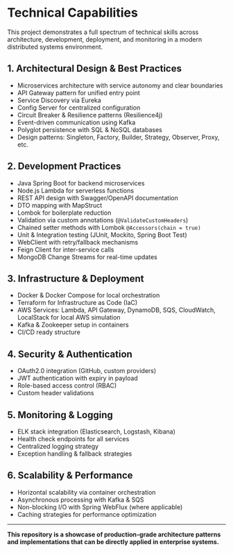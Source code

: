 
# Technical Capabilities

This project demonstrates a full spectrum of technical skills across architecture, development, deployment, and monitoring in a modern distributed systems environment.

## **1. Architectural Design & Best Practices**
- Microservices architecture with service autonomy and clear boundaries
- API Gateway pattern for unified entry point
- Service Discovery via Eureka
- Config Server for centralized configuration
- Circuit Breaker & Resilience patterns (Resilience4j)
- Event-driven communication using Kafka
- Polyglot persistence with SQL & NoSQL databases
- Design patterns: Singleton, Factory, Builder, Strategy, Observer, Proxy, etc.

## **2. Development Practices**
- Java Spring Boot for backend microservices
- Node.js Lambda for serverless functions
- REST API design with Swagger/OpenAPI documentation
- DTO mapping with MapStruct
- Lombok for boilerplate reduction
- Validation via custom annotations (`@ValidateCustomHeaders`)
- Chained setter methods with Lombok `@Accessors(chain = true)`
- Unit & Integration testing (JUnit, Mockito, Spring Boot Test)
- WebClient with retry/fallback mechanisms
- Feign Client for inter-service calls
- MongoDB Change Streams for real-time updates

## **3. Infrastructure & Deployment**
- Docker & Docker Compose for local orchestration
- Terraform for Infrastructure as Code (IaC)
- AWS Services: Lambda, API Gateway, DynamoDB, SQS, CloudWatch, LocalStack for local AWS simulation
- Kafka & Zookeeper setup in containers
- CI/CD ready structure

## **4. Security & Authentication**
- OAuth2.0 integration (GitHub, custom providers)
- JWT authentication with expiry in payload
- Role-based access control (RBAC)
- Custom header validations

## **5. Monitoring & Logging**
- ELK stack integration (Elasticsearch, Logstash, Kibana)
- Health check endpoints for all services
- Centralized logging strategy
- Exception handling & fallback strategies

## **6. Scalability & Performance**
- Horizontal scalability via container orchestration
- Asynchronous processing with Kafka & SQS
- Non-blocking I/O with Spring WebFlux (where applicable)
- Caching strategies for performance optimization

---
**This repository is a showcase of production-grade architecture patterns and implementations that can be directly applied in enterprise systems.**
